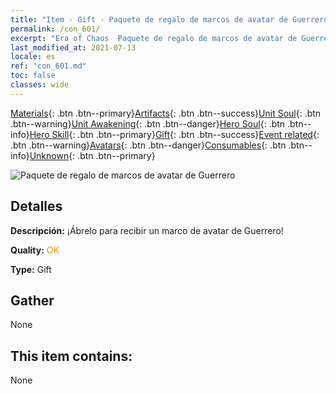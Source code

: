 ```yaml
---
title: "Item - Gift - Paquete de regalo de marcos de avatar de Guerrero"
permalink: /con_601/
excerpt: "Era of Chaos  Paquete de regalo de marcos de avatar de Guerrero"
last_modified_at: 2021-07-13
locale: es
ref: "con_601.md"
toc: false
classes: wide
---
```

 [Materials](/ItemsES/){: .btn .btn--primary}[Artifacts](/ItemsES/Artifacts/){: .btn .btn--success}[Unit Soul](/ItemsES/UnitSoul/){: .btn .btn--warning}[Unit Awakening](/ItemsES/UnitAwakening/){: .btn .btn--danger}[Hero Soul](/ItemsES/HeroSoul/){: .btn .btn--info}[Hero Skill](/ItemsES/HeroSkill/){: .btn .btn--primary}[Gift](/ItemsES/Gift/){: .btn .btn--success}[Event related](/ItemsES/Events/){: .btn .btn--warning}[Avatars](/ItemsES/Avatars/){: .btn .btn--danger}[Consumables](/ItemsES/Consumables/){: .btn .btn--info}[Unknown](/ItemsES/Unknown/){: .btn .btn--primary}

 ![Paquete de regalo de marcos de avatar de Guerrero](/images/t/i_907003.png)

## Detalles
 **Descripción:** ¡Ábrelo para recibir un marco de avatar de Guerrero!

 **Quality:** <span style="color: #FF8C00">OK</span>

 **Type:** Gift

## Gather

  None

## This item contains:

  None

